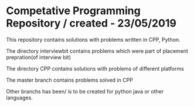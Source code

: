 # Competative Programming Repository / created - 23/05/2019

This repository contains solutions with problems written in CPP, Python. 

The directory interviewbit contains problems which were part of placement prepration(of interview bit)

The directory CPP contains solutions with problems of different platforms

The master branch contains problems solved in CPP

Other branchs has been/ is to be created for python java or other languages.
